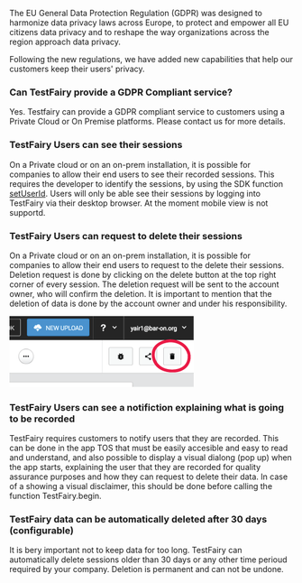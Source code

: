 The EU General Data Protection Regulation (GDPR) was designed to harmonize data privacy laws across Europe, to protect and empower all EU citizens data privacy and to reshape the way organizations across the region approach data privacy. 

Following the new regulations, we have added new capabilities that help our customers keep their users' privacy.

### Can TestFairy provide a GDPR Compliant service?

Yes. Testfairy can provide a GDPR compliant service to customers using a Private Cloud or On Premise platforms. Please contact us for more details.

### TestFairy Users can see their sessions

On a Private cloud or on an on-prem installation, it is possible for companies to allow their end users to see their recorded sessions. This requires the developer to identify the sessions, by using the SDK function [setUserId](https://docs.testfairy.com/SDK/Identifying_Your_Users.html).
Users will only be able see their sessions by logging into TestFairy via their desktop browser. At the moment mobile view is not supportd.

### TestFairy Users can request to delete their sessions

On a Private cloud or on an on-prem installation, it is possible for companies to allow their end users to request to the delete their sessions. Deletion request is done by clicking on the delete button at the top right corner of every session.
The deletion request will be sent to the account owner, who will confirm the deletion.
It is important to mention that the deletion of data is done by the account owner and under his responsibility.

![ alt create-bug](../../img/app/delete-btn.png)

### TestFairy Users can see a notifiction explaining what is going to be recorded

TestFairy requires customers to notify users that they are recorded. This can be done in the app TOS that must be easily accesible and easy to read and understand, and also possible to display a visual dialong (pop up) when the app starts, explaining the user that they are recorded for quality assurance purposes and how they can request to delete their data.
In case of a showing a visual disclaimer, this should be done before calling the function TestFairy.begin.

### TestFairy data can be automatically deleted after 30 days (configurable)

It is bery important not to keep data for too long. TestFairy can automatically delete sessions older than 30 days or any other time perioud required by your company. Deletion is permanent and can not be undone.
